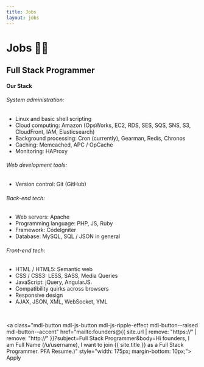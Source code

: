 ```yaml
---
title: Jobs
layout: jobs
---
```


<h1 class="mdl-typography--font-light">Jobs 🤩🥳</h1>

<h2 class="mdl-typography--font-light"> Full Stack Programmer</h2>

<h4>Our Stack</h4>

<h6>System administration:</h6>
<ul>
    <li>Linux and basic shell scripting</li>
    <li>Cloud computing: Amazon (OpsWorks, EC2, RDS, SES, SQS, SNS, S3, CloudFront, IAM, Elasticsearch)</li>
    <li>Background processing: Cron (currently), Gearman, Redis, Chronos</li>
    <li>Caching: Memcached, APC / OpCache</li>
    <li>Monitoring: HAProxy</li>
</ul>
<h6>Web development tools:</h6>
<ul>
    <li>Version control: Git (GitHub)</li>
</ul>
<h6>Back-end tech:</h6>
<ul>
    <li>Web servers: Apache</li>
    <li>Programming language: PHP, JS, Ruby</li>
    <li>Framework: CodeIgniter</li>
    <li>Database: MySQL, SQL / JSON in general</li>
</ul>
<h6>Front-end tech:</h6>
<ul>
    <li>HTML / HTML5: Semantic web</li>
    <li>CSS / CSS3: LESS, SASS, Media Queries</li>
    <li>JavaScript: jQuery, AngularJS.</li>
    <li>Compatibility quirks across browsers</li>
    <li>Responsive design</li>
    <li>AJAX, JSON, XML, WebSocket, YML</li>
</ul>

<br>

<a class="mdl-button mdl-js-button mdl-js-ripple-effect mdl-button--raised mdl-button--accent" href="mailto:founders@{{ site.url | remove: "https://"  | remove: "http://" }}?subject=Full Stack Programmer&amp;body=Hi founders, I am Full Name (/u/username), I want to join {{ site.title }} as a Full Stack Programmer. PFA Resume.)" style="width: 175px; margin-bottom: 10px;">
    Apply
</a>
